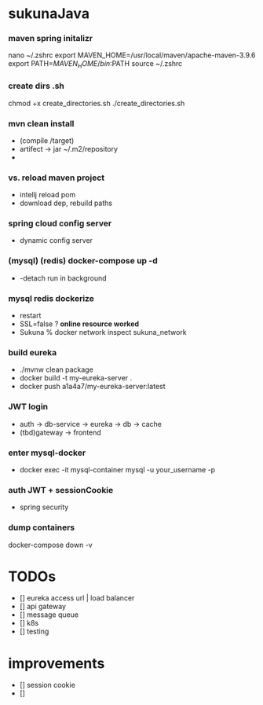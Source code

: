 # sukunaJava

### maven spring initalizr
nano ~/.zshrc
export MAVEN_HOME=/usr/local/maven/apache-maven-3.9.6
export PATH=$MAVEN_HOME/bin:$PATH
source ~/.zshrc

### create dirs .sh
chmod +x create_directories.sh
./create_directories.sh


### mvn clean install  
- (compile /target)
- artifect -> jar ~/.m2/repository
- 
### vs. reload maven project 
- intellj reload pom 
- download dep, rebuild paths


### spring cloud config server
- dynamic config server

### (mysql) (redis) docker-compose up -d
- -detach run in background

### mysql redis dockerize
- restart
- SSL=false ? **online resource worked**
- Sukuna % docker network inspect sukuna_network


### build eureka 
- ./mvnw clean package
- docker build -t my-eureka-server .
- docker push a1a4a7/my-eureka-server:latest

### JWT login
- auth -> db-service -> eureka -> db -> cache
- (tbd)gateway -> frontend

### enter mysql-docker
- docker exec -it mysql-container mysql -u your_username -p


### auth JWT + sessionCookie
- spring security
### dump containers
docker-compose down -v




# TODOs
- [] eureka access url | load balancer
- [] api gateway
- [] message queue
- [] k8s
- [] testing


# improvements
- [] session cookie
- [] 